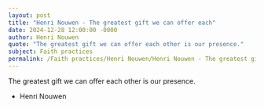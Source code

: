 ```yaml
---
layout: post
title: "Henri Nouwen - The greatest gift we can offer each"
date: 2024-12-28 12:00:00 -0000
author: Henri Nouwen
quote: "The greatest gift we can offer each other is our presence."
subject: Faith practices
permalink: /Faith practices/Henri Nouwen/Henri Nouwen - The greatest gift we can offer each
---
```


The greatest gift we can offer each other is our presence.

- Henri Nouwen
